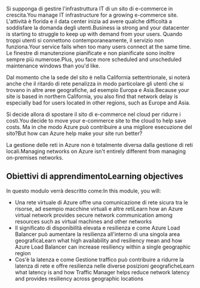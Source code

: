 <span data-ttu-id="66b4c-101">Si supponga di gestire l'infrastruttura IT di un sito di e-commerce in crescita.</span><span class="sxs-lookup"><span data-stu-id="66b4c-101">You manage IT infrastructure for a growing e-commerce site.</span></span> <span data-ttu-id="66b4c-102">L'attività è florida e il data center inizia ad avere qualche difficoltà a soddisfare la domanda degli utenti.</span><span class="sxs-lookup"><span data-stu-id="66b4c-102">Business ia strong and your datacenter is starting to struggle to keep up with demand from your users.</span></span> <span data-ttu-id="66b4c-103">Quando troppi utenti si connettono contemporaneamente, il servizio non funziona.</span><span class="sxs-lookup"><span data-stu-id="66b4c-103">Your service fails when too many users connect at the same time.</span></span> <span data-ttu-id="66b4c-104">Le finestre di manutenzione pianificate e non pianificate sono inoltre sempre più numerose.</span><span class="sxs-lookup"><span data-stu-id="66b4c-104">Plus, you face more scheduled and unscheduled maintenance windows than you'd like.</span></span> 

<span data-ttu-id="66b4c-105">Dal momento che la sede del sito è nella California settentrionale, si noterà anche che il ritardo di rete penalizza in modo particolare gli utenti che si trovano in altre aree geografiche, ad esempio Europa e Asia.</span><span class="sxs-lookup"><span data-stu-id="66b4c-105">Because your site is based in northern California, you also find that network delay is especially bad for users located in other regions, such as Europe and Asia.</span></span>

<span data-ttu-id="66b4c-106">Si decide allora di spostare il sito di e-commerce nel cloud per ridurre i costi.</span><span class="sxs-lookup"><span data-stu-id="66b4c-106">You decide to move your e-commerce site to the cloud to help save costs.</span></span> <span data-ttu-id="66b4c-107">Ma in che modo Azure può contribuire a una migliore esecuzione del sito?</span><span class="sxs-lookup"><span data-stu-id="66b4c-107">But how can Azure help make your site run better?</span></span>

<span data-ttu-id="66b4c-108">La gestione delle reti in Azure non è totalmente diversa dalla gestione di reti locali.</span><span class="sxs-lookup"><span data-stu-id="66b4c-108">Managing networks on Azure isn't entirely different from managing on-premises networks.</span></span> 

## <a name="learning-objectives"></a><span data-ttu-id="66b4c-109">Obiettivi di apprendimento</span><span class="sxs-lookup"><span data-stu-id="66b4c-109">Learning objectives</span></span>

<span data-ttu-id="66b4c-110">In questo modulo verrà descritto come:</span><span class="sxs-lookup"><span data-stu-id="66b4c-110">In this module, you will:</span></span>

- <span data-ttu-id="66b4c-111">Una rete virtuale di Azure offre una comunicazione di rete sicura tra le risorse, ad esempio macchine virtuali e altre reti</span><span class="sxs-lookup"><span data-stu-id="66b4c-111">Learn how an Azure virtual network provides secure network communication among resources such as virtual machines and other networks</span></span>
- <span data-ttu-id="66b4c-112">Il significato di disponibilità elevata e resilienza e come Azure Load Balancer può aumentare la resilienza all'interno di una singola area geografica</span><span class="sxs-lookup"><span data-stu-id="66b4c-112">Learn what high availability and resiliency mean and how Azure Load Balancer can increase resiliency within a single geographic region</span></span>
- <span data-ttu-id="66b4c-113">Cos'è la latenza e come Gestione traffico può contribuire a ridurre la latenza di rete e offre resilienza nelle diverse posizioni geografiche</span><span class="sxs-lookup"><span data-stu-id="66b4c-113">Learn what latency is and how Traffic Manager helps reduce network latency and provides resiliency across geographic locations</span></span>
